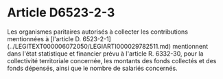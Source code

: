 # Article D6523-2-3

<p align="left">
  Les organismes paritaires autorisés à collecter les contributions mentionnées à [l'article D. 6523-2-1](../LEGITEXT000006072050/LEGIARTI000029782511.md) mentionnent dans l'état statistique et financier prévu à l'article R. 6332-30, pour la collectivité territoriale concernée, les montants des fonds collectés et des fonds dépensés, ainsi que le nombre de salariés concernés.
</p>